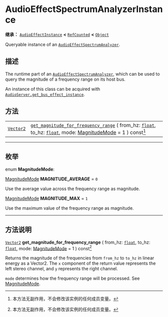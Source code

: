 <!-- ⚠ 请勿编辑本文件 ⚠ -->
<!-- 本文档使用脚本从 WeDot 引擎源码仓库生成。 -->
<!-- 生成脚本：https://github.com/WeDot-Engine/WeDot/tree/4.3/doc/tools/make_md.py； -->
<!-- 原文件：https://github.com/WeDot-Engine/WeDot/tree/4.3/doc/classes/AudioEffectSpectrumAnalyzerInstance.xml。 -->

<div id="_class_audioeffectspectrumanalyzerinstance"></div>

# AudioEffectSpectrumAnalyzerInstance

**继承：** [`AudioEffectInstance`](class_audioeffectinstance.md) **<** [`RefCounted`](class_refcounted.md) **<** [`Object`](class_object.md)

Queryable instance of an [`AudioEffectSpectrumAnalyzer`](class_audioeffectspectrumanalyzer.md).

## 描述

The runtime part of an [`AudioEffectSpectrumAnalyzer`](class_audioeffectspectrumanalyzer.md), which can be used to query the magnitude of a frequency range on its host bus.

An instance of this class can be acquired with [`AudioServer.get_bus_effect_instance`](class_audioserver.md#class_audioserver_method_get_bus_effect_instance).

## 方法

|||
|:-:|:--|
| [`Vector2`](class_vector2.md) | [`get_magnitude_for_frequency_range`](class_audioeffectspectrumanalyzerinstance.md#class_audioeffectspectrumanalyzerinstance_method_get_magnitude_for_frequency_range) ( from_hz: [`float`](class_float.md), to_hz: [`float`](class_float.md), mode: [MagnitudeMode](#enum_audioeffectspectrumanalyzerinstance_magnitudemode) = 1 ) const[^const] |

<!-- rst-class:: classref-section-separator -->

---

## 枚举

<div id="_class_enum_audioeffectspectrumanalyzerinstance_magnitudemode"></div>

enum **MagnitudeMode**: <div id="enum_audioeffectspectrumanalyzerinstance_magnitudemode"></div>

<div id="_class_audioeffectspectrumanalyzerinstance_constant_magnitude_average"></div>

[MagnitudeMode](#enum_audioeffectspectrumanalyzerinstance_magnitudemode) **MAGNITUDE_AVERAGE** = ``0``

Use the average value across the frequency range as magnitude.

<div id="_class_audioeffectspectrumanalyzerinstance_constant_magnitude_max"></div>

[MagnitudeMode](#enum_audioeffectspectrumanalyzerinstance_magnitudemode) **MAGNITUDE_MAX** = ``1``

Use the maximum value of the frequency range as magnitude.

<!-- rst-class:: classref-section-separator -->

---

## 方法说明

<div id="_class_audioeffectspectrumanalyzerinstance_method_get_magnitude_for_frequency_range"></div>

[`Vector2`](class_vector2.md) **get_magnitude_for_frequency_range** ( from_hz: [`float`](class_float.md), to_hz: [`float`](class_float.md), mode: [MagnitudeMode](#enum_audioeffectspectrumanalyzerinstance_magnitudemode) = 1 ) const[^const]<div id="class_audioeffectspectrumanalyzerinstance_method_get_magnitude_for_frequency_range"></div>

Returns the magnitude of the frequencies from `from_hz` to `to_hz` in linear energy as a Vector2. The `x` component of the return value represents the left stereo channel, and `y` represents the right channel.

 `mode` determines how the frequency range will be processed. See [MagnitudeMode](#enum_audioeffectspectrumanalyzerinstance_magnitudemode).

[^virtual]: 本方法通常需要用户覆盖才能生效。
[^const]: 本方法无副作用，不会修改该实例的任何成员变量。
[^vararg]: 本方法除了能接受在此处描述的参数外，还能够继续接受任意数量的参数。
[^constructor]: 本方法用于构造某个类型。
[^static]: 调用本方法无需实例，可直接使用类名进行调用。
[^operator]: 本方法描述的是使用本类型作为左操作数的有效运算符。
[^bitfield]: 这个值是由下列位标志构成位掩码的整数。
[^void]: 无返回值。
